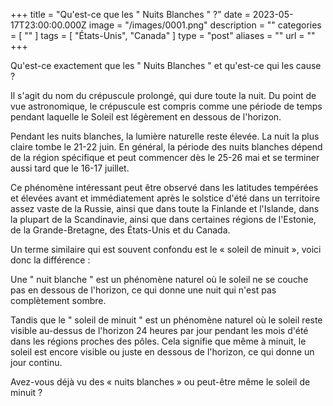 +++
title = "Qu'est-ce que les \" Nuits Blanches \" ?"
date = 2023-05-17T23:00:00.000Z
image = "/images/0001.png"
description = ""
categories = [ "" ]
tags = [ "États-Unis", "Canada" ]
type = "post"
aliases = ""
url = ""
+++

Qu'est-ce exactement que les " Nuits Blanches " et qu'est-ce qui les cause ?

Il s'agit du nom du crépuscule prolongé, qui dure toute la nuit. Du point de vue astronomique, le crépuscule est compris comme une période de temps pendant laquelle le Soleil est légèrement en dessous de l'horizon.

Pendant les nuits blanches, la lumière naturelle reste élevée. La nuit la plus claire tombe le 21-22 juin. En général, la période des nuits blanches dépend de la région spécifique et peut commencer dès le 25-26 mai et se terminer aussi tard que le 16-17 juillet.

Ce phénomène intéressant peut être observé dans les latitudes tempérées et élevées avant et immédiatement après le solstice d'été dans un territoire assez vaste de la Russie, ainsi que dans toute la Finlande et l'Islande, dans la plupart de la Scandinavie, ainsi que dans certaines régions de l'Estonie, de la Grande-Bretagne, des États-Unis et du Canada.

Un terme similaire qui est souvent confondu est le « soleil de minuit », voici donc la différence :

Une " nuit blanche " est un phénomène naturel où le soleil ne se couche pas en dessous de l'horizon, ce qui donne une nuit qui n'est pas complètement sombre.

Tandis que le " soleil de minuit " est un phénomène naturel où le soleil reste visible au-dessus de l'horizon 24 heures par jour pendant les mois d'été dans les régions proches des pôles. Cela signifie que même à minuit, le soleil est encore visible ou juste en dessous de l'horizon, ce qui donne un jour continu.

Avez-vous déjà vu des « nuits blanches » ou peut-être même le soleil de minuit ?
